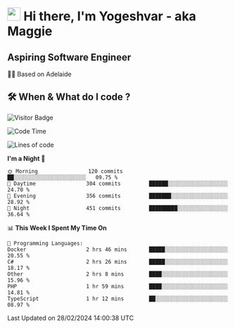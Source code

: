 <h1><img src="https://emojis.slackmojis.com/emojis/images/1531849430/4246/blob-sunglasses.gif?1531849430" width="30"/> Hi there, I'm Yogeshvar - aka Maggie</h1>

## Aspiring Software Engineer
🏂🏻  Based on Adelaide 

## 🛠 When & What do I code ?  

![Visitor Badge](https://visitor-badge.feriirawann.repl.co?username=yogeshvar&repo=yogeshvar&label=Visitors&style=plastic&color=%23457BFF&contentType=svg)

<!--START_SECTION:waka-->
![Code Time](http://img.shields.io/badge/Code%20Time-2%2C714%20hrs%2030%20mins-blue)

![Lines of code](https://img.shields.io/badge/From%20Hello%20World%20I%27ve%20Written-4.1%20million%20lines%20of%20code-blue)

**I'm a Night 🦉** 

```text
🌞 Morning                120 commits         ██░░░░░░░░░░░░░░░░░░░░░░░   09.75 % 
🌆 Daytime                304 commits         ██████░░░░░░░░░░░░░░░░░░░   24.70 % 
🌃 Evening                356 commits         ███████░░░░░░░░░░░░░░░░░░   28.92 % 
🌙 Night                  451 commits         █████████░░░░░░░░░░░░░░░░   36.64 % 
```


📊 **This Week I Spent My Time On** 

```text
💬 Programming Languages: 
Docker                   2 hrs 46 mins       █████░░░░░░░░░░░░░░░░░░░░   20.55 % 
C#                       2 hrs 26 mins       █████░░░░░░░░░░░░░░░░░░░░   18.17 % 
Other                    2 hrs 8 mins        ████░░░░░░░░░░░░░░░░░░░░░   15.96 % 
PHP                      1 hr 59 mins        ████░░░░░░░░░░░░░░░░░░░░░   14.81 % 
TypeScript               1 hr 12 mins        ██░░░░░░░░░░░░░░░░░░░░░░░   08.97 % 
```


 Last Updated on 28/02/2024 14:00:38 UTC
<!--END_SECTION:waka-->

